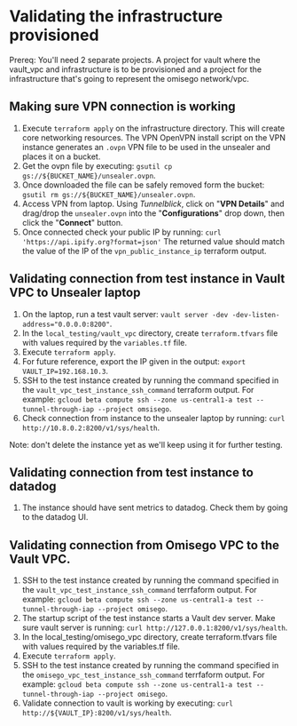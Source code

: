 # Validating the infrastructure provisioned

Prereq: You'll need 2 separate projects. A project for vault where the vault_vpc and infrastructure is to be provisioned and a project for the infrastructure that's going to represent the omisego network/vpc.

## Making sure VPN connection is working

1. Execute `terraform apply` on the infrastructure directory. This will create core networking resources. The VPN OpenVPN install script on the VPN instance generates an `.ovpn` VPN file to be used in the unsealer and places it on a bucket.
2. Get the ovpn file by executing: `gsutil cp gs://${BUCKET_NAME}/unsealer.ovpn`.
3. Once downloaded the file can be safely removed form the bucket: `gsutil rm gs://${BUCKET_NAME}/unsealer.ovpn`.
4. Access VPN from laptop. Using *Tunnelblick*, click on "**VPN Details**" and drag/drop the `unsealer.ovpn` into the "**Configurations**" drop down, then click the "**Connect**" button.
5. Once connected check your public IP by running: `curl 'https://api.ipify.org?format=json'` The returned value should match the value of the IP of the `vpn_public_instance_ip` terraform output.

## Validating connection from test instance in Vault VPC to Unsealer laptop

1. On the laptop, run a test vault server: `vault server -dev -dev-listen-address="0.0.0.0:8200"`.
2. In the `local_testing/vault_vpc` directory, create `terraform.tfvars` file with values required by the `variables.tf` file.
3. Execute `terraform apply`.
4. For future reference, export the IP given in the output: `export VAULT_IP=192.168.10.3`.
5. SSH to the test instance created by running the command specified in the `vault_vpc_test_instance_ssh_command` terraform output. For example: `gcloud beta compute ssh --zone us-central1-a test --tunnel-through-iap --project omsisego`.
6. Check connection from instance to the unsealer laptop by running: `curl http://10.8.0.2:8200/v1/sys/health`.

Note: don't delete the instance yet as we'll keep using it for further testing.

## Validating connection from test instance to datadog

1. The instance should have sent metrics to datadog. Check them by going to the datadog UI.

## Validating connection from Omisego VPC to the Vault VPC.

1. SSH to the test instance created by running the command specified in the `vault_vpc_test_instance_ssh_command` terrfaform output. For example: `gcloud beta compute ssh --zone us-central1-a test --tunnel-through-iap --project omisego`.
2. The startup script of the test instance starts a Vault dev server. Make sure vault server is running: `curl http://127.0.0.1:8200/v1/sys/health`.
3. In the local_testing/omisego_vpc directory, create terraform.tfvars file with values required by the variables.tf file.
4. Execute `terraform apply`.
5. SSH to the test instance created by running the command specified in the `omisego_vpc_test_instance_ssh_command` terrfaform output. For example: `gcloud beta compute ssh --zone us-central1-a test --tunnel-through-iap --project omisego`.
6. Validate connection to vault is working by executing: `curl http://${VAULT_IP}:8200/v1/sys/health`.
